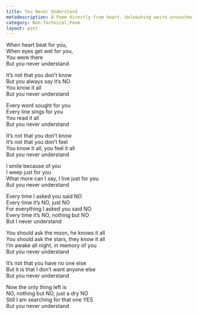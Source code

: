 ```yaml
---
title: You Never Understand
metadescription: A Poem directly from heart. Unleashing weird untouched feeling or human part of me.
category: Non-Technical,Poem
layout: post
---
```

When heart beat for you,   
When eyes get wet for you,   
You were there   
But you never understand   

It’s not that you don’t know   
But you always say it’s NO   
You know it all   
But you never understand   
<!--excerpt-->
Every word sought for you   
Every line sings for you   
You read it all   
But you never understand   

It’s not that you don’t know   
It’s not that you don’t feel   
You know it all, you feel it all   
But you never understand   

I smile because of you    
I weep just for you   
What more can I say, I live just for you   
But you never understand   

Every time I asked you said NO   
Every time it’s NO, just NO   
For everything I asked you said NO   
Every time it’s NO, nothing but NO   
But I never understand   

You should ask the moon, he knows it all   
You should ask the stars, they know it all   
I’m awake all night, in memory of you   
But you never understand   

It’s not that you have no one else   
But it is that I don’t want anyone else   
But you never understand   

Now the only thing left is   
NO, nothing but NO, just a dry NO   
Still I am searching for that one YES   
But you never understand   
